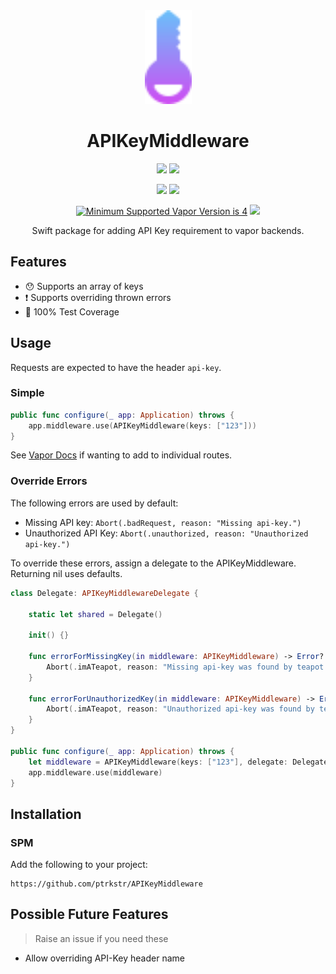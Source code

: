 <div align="center">
  <img src="Assets/logo/apikeymiddleware-logo.svg" height=150pt/>
  <h1>
    APIKeyMiddleware
  </h1>
  <div>
      <p>
          <a href="https://swiftpackageindex.com/ptrkstr/APIKeyMiddleware"><img src="https://img.shields.io/endpoint?url=https%3A%2F%2Fswiftpackageindex.com%2Fapi%2Fpackages%2Fptrkstr%2FAPIKeyMiddleware%2Fbadge%3Ftype%3Dplatforms"/></a>
          <a href="https://swiftpackageindex.com/ptrkstr/APIKeyMiddleware"><img src="https://img.shields.io/endpoint?url=https%3A%2F%2Fswiftpackageindex.com%2Fapi%2Fpackages%2Fptrkstr%2FAPIKeyMiddleware%2Fbadge%3Ftype%3Dswift-versions"/></a>
      </p>
      <p>
          <a href="https://github.com/ptrkstr/APIKeyMiddleware/actions/workflows/Code Coverage.yml"><img src="https://github.com/ptrkstr/APIKeyMiddleware/actions/workflows/Code Coverage.yml/badge.svg"/></a>
          <a href="https://codecov.io/gh/ptrkstr/APIKeyMiddleware"><img src="https://codecov.io/gh/ptrkstr/APIKeyMiddleware/branch/develop/graph/badge.svg?token=GNSQ1JNEZH"/></a>          
      </p>
      <p>
          <a href="https://typescriptlang.org"><img src="https://img.shields.io/badge/Vapor Version-4-blue.svg" alt="Minimum Supported Vapor Version is 4"/></a>
          <a href="https://hits.seeyoufarm.com"><img src="https://hits.seeyoufarm.com/api/count/incr/badge.svg?url=https%3A%2F%2Fgithub.com%2Fptrkstr%2FAPIKeyMiddleware&count_bg=%2379C83D&title_bg=%23555555&icon=&icon_color=%23E7E7E7&title=hits&edge_flat=false"/></a>
      </p>
  </div>
  <p>
    Swift package for adding API Key requirement to vapor backends.
  </p>
</div>


## Features

- 😯 Supports an array of keys
- ❗️ Supports overriding thrown errors
- 💯 100% Test Coverage

## Usage

Requests are expected to have the header `api-key`.

### Simple

```swift
public func configure(_ app: Application) throws {
    app.middleware.use(APIKeyMiddleware(keys: ["123"]))
}
```

See [Vapor Docs](https://docs.vapor.codes/4.0/middleware/#configuration) if wanting to add to individual routes.

### Override Errors

The following errors are used by default:  
- Missing API key: `Abort(.badRequest, reason: "Missing api-key.")`
- Unauthorized API Key: `Abort(.unauthorized, reason: "Unauthorized api-key.")`

To override these errors, assign a delegate to the APIKeyMiddleware. Returning nil uses defaults.

```swift
class Delegate: APIKeyMiddlewareDelegate {

    static let shared = Delegate()

    init() {}

    func errorForMissingKey(in middleware: APIKeyMiddleware) -> Error? {
        Abort(.imATeapot, reason: "Missing api-key was found by teapot.")
    }

    func errorForUnauthorizedKey(in middleware: APIKeyMiddleware) -> Error? {
        Abort(.imATeapot, reason: "Unauthorized api-key was found by teapot.")
    }
}

public func configure(_ app: Application) throws {
    let middleware = APIKeyMiddleware(keys: ["123"], delegate: Delegate.shared)
    app.middleware.use(middleware)
}
```

## Installation

### SPM

Add the following to your project:

```
https://github.com/ptrkstr/APIKeyMiddleware
```

## Possible Future Features
> Raise an issue if you need these

- Allow overriding API-Key header name

